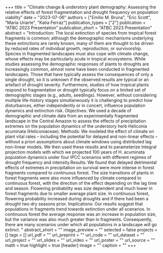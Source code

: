 +++
title = "Climate change & understory plant demography: Assessing the relative effects of forest fragmentation and drought frequency on population viability"
date = "2023-07-06"
authors = ["Emilio M. Bruna", "Eric Scott", "Maria Uriarte", "Katia Ferraz"]
publication_types = ["2"]
publication = "ATBC 2023 Presentation"
publication_short = "ATBC 2023 Presentation"
abstract = "Introduction: The local extinction of species from tropical forest fragments is common; although the demographic mechanisms underlying these extinctions are rarely known, many of them are thought to be driven by reduced rates of individual growth, reproduction, or survivorship. Species in fragmented landscapes must also cope with climate change, whose effects may be particularly acute in tropical ecosystems. While studies assessing the demographic responses of plants to droughts are increasingly common, almost none have been conducted in fragmented landscapes. Those that have typically assess the consequences of only a single drought, so it is unknown if the observed results are typical or an artefact of drought severity. Furthermore, studies of how tropical plants respond to fragmentation or drought typically focus on a limited set of demographic stages (e.g., adults, seedlings). However, without considering multiple life-history stages simultaneously it is challenging to predict how disturbances, either independently or in concert, influence population dynamics and extinction risk. 
Objectives: We used a decade of demographic and climate data from an experimentally fragmented landscape in the Central Amazon to assess the effects of precipitation extremes on the population dynamics of the understory herb Heliconia acuminata (Heliconiaceae).  Methods: We modeled the effect of climate on plant vital rates – including the potential for delayed and non-linear effects – without a priori assumptions about climate windows using distributed lag non-linear models. We then used these results and to parameterize Integral projection models with which we projected 100 years of H. acuminata population dynamics under four IPCC scenarios with different regimes of drought frequency and intensity.Results: We found that delayed detrimental effects of extremes in precipitation on survival were more intense in forest fragments compared to continuous forest. The size transitions of plants in forest fragments were also more influenced by climate compared to continuous forest, with the direction of the effect depending on the lag time and season. Flowering probability was size dependent and much lower in forest fragments due to smaller average plant size. In continuous forest, flowering probability increased during droughts and if there had been a drought two dry seasons prior. 
Implications: Our results suggest that populations in fragments trend towards extinction under all scenarios. In continuous forest the average response was an increase in population size, but the variance was also much greater than in fragments. Consequently, there are many scenarios under which all populations in a landscape will go extinct.
"
abstract_short = ""
image_preview = ""
selected = false
projects = []
tags = []
url_pdf = ""
url_preprint = ""
url_code = ""
url_dataset = ""
url_project = ""
url_slides = ""
url_video = ""
url_poster = ""
url_source = ""
math = true
highlight = true
[header]
image = ""
caption = ""
+++
